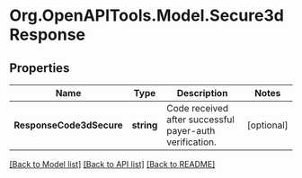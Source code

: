 # Org.OpenAPITools.Model.Secure3dResponse
## Properties

Name | Type | Description | Notes
------------ | ------------- | ------------- | -------------
**ResponseCode3dSecure** | **string** | Code received after successful payer-auth verification. | [optional] 

[[Back to Model list]](../README.md#documentation-for-models) [[Back to API list]](../README.md#documentation-for-api-endpoints) [[Back to README]](../README.md)

